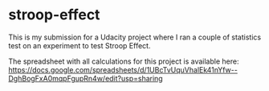 # stroop-effect
This is my submission for a Udacity project where I ran a couple of statistics test on an experiment to test Stroop Effect.

The spreadsheet with all calculations for this project is available here: https://docs.google.com/spreadsheets/d/1UBcTvUquVhalEk41nYfw--DghBogFxA0mqpFgupRn4w/edit?usp=sharing
